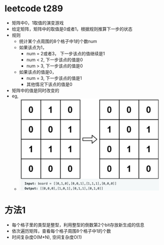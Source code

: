 # leetcode t289
- 矩阵中0，1取值的演变游戏
- 给定矩阵，矩阵中的取值是0或者1，根据规则推算下一步的状态
- 规则
    - 统计某个点周围的8个格子中1的个数num
    - 如果该点为1，
        - num = 2或者3， 下一步该点的值继续是1
        - num < 2, 下一步该点的值是0
        - num > 3, 下一步该点的值是0
    - 如果该点的值是0，
        - num = 3, 下一步该点的值是1
        - 其他情况下该点的值是0
- 矩阵中的值是同时改变的
- eg,
    - ![](./imgs/1.png)


# 方法1    
- 每个格子里的类型是整型，利用整型的倒数第2个bit存放新生成的信息
- 依次遍历矩阵，查看每个格子周围8个格子中1的个数
- 时间复杂度O(M*N), 空间复杂度O(1)